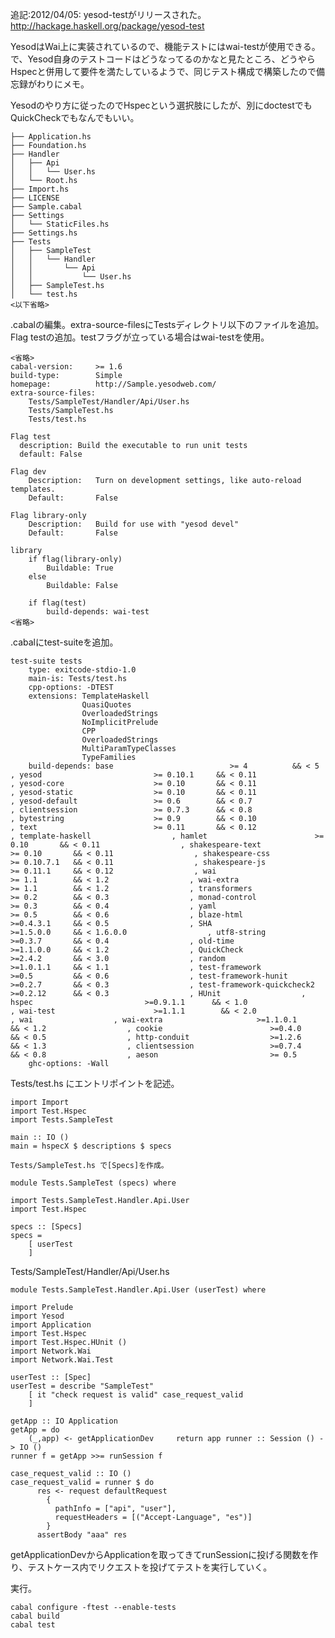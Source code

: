 追記:2012/04/05: yesod-testがリリースされた。http://hackage.haskell.org/package/yesod-test

YesodはWai上に実装されているので、機能テストにはwai-testが使用できる。で、Yesod自身のテストコードはどうなってるのかなと見たところ、どうやらHspecと併用して要件を満たしているようで、同じテスト構成で構築したので備忘録がわりにメモ。

Yesodのやり方に従ったのでHspecという選択肢にしたが、別にdoctestでもQuickCheckでもなんでもいい。

    ├── Application.hs
    ├── Foundation.hs
    ├── Handler
    │   ├── Api
    │   │   └── User.hs
    │   └── Root.hs
    ├── Import.hs
    ├── LICENSE
    ├── Sample.cabal
    ├── Settings
    │   └── StaticFiles.hs
    ├── Settings.hs
    ├── Tests
    │   ├── SampleTest
    │   │   └── Handler
    │   │       └── Api
    │   │           └── User.hs
    │   ├── SampleTest.hs
    │   └── test.hs
    <以下省略>

.cabalの編集。extra-source-filesにTestsディレクトリ以下のファイルを追加。Flag testの追加。testフラグが立っている場合はwai-testを使用。

    <省略>
    cabal-version:     >= 1.6
    build-type:        Simple
    homepage:          http://Sample.yesodweb.com/
    extra-source-files:
        Tests/SampleTest/Handler/Api/User.hs
        Tests/SampleTest.hs
        Tests/test.hs

    Flag test
      description: Build the executable to run unit tests
      default: False
    
    Flag dev
        Description:   Turn on development settings, like auto-reload templates.
        Default:       False
    
    Flag library-only
        Description:   Build for use with "yesod devel"
        Default:       False
    
    library
        if flag(library-only)
            Buildable: True
        else
            Buildable: False

        if flag(test)
            build-depends: wai-test
    <省略>

.cabalにtest-suiteを追加。

    test-suite tests
        type: exitcode-stdio-1.0
        main-is: Tests/test.hs
        cpp-options: -DTEST
        extensions: TemplateHaskell
                    QuasiQuotes
                    OverloadedStrings
                    NoImplicitPrelude
                    CPP
                    OverloadedStrings
                    MultiParamTypeClasses
                    TypeFamilies
        build-depends: base                          >= 4          && < 5                  , yesod                         >= 0.10.1     && < 0.11                  , yesod-core                    >= 0.10       && < 0.11                  , yesod-static                  >= 0.10       && < 0.11                  , yesod-default                 >= 0.6        && < 0.7                  , clientsession                 >= 0.7.3      && < 0.8                  , bytestring                    >= 0.9        && < 0.10                  , text                          >= 0.11       && < 0.12                  , template-haskell                  , hamlet                        >= 0.10       && < 0.11                  , shakespeare-text              >= 0.10       && < 0.11                  , shakespeare-css               >= 0.10.7.1   && < 0.11                  , shakespeare-js                >= 0.11.1     && < 0.12                  , wai                           >= 1.1        && < 1.2                  , wai-extra                     >= 1.1        && < 1.2                  , transformers                  >= 0.2        && < 0.3                  , monad-control                 >= 0.3        && < 0.4                  , yaml                          >= 0.5        && < 0.6                  , blaze-html                    >=0.4.3.1     && < 0.5                  , SHA                           >=1.5.0.0     && < 1.6.0.0                  , utf8-string                   >=0.3.7       && < 0.4                  , old-time                      >=1.1.0.0     && < 1.2                  , QuickCheck                    >=2.4.2       && < 3.0                  , random                        >=1.0.1.1     && < 1.1                  , test-framework                >=0.5         && < 0.6                  , test-framework-hunit          >=0.2.7       && < 0.3                  , test-framework-quickcheck2    >=0.2.12      && < 0.3                  , HUnit                  , hspec                         >=0.9.1.1      && < 1.0                  , wai-test                      >=1.1.1        && < 2.0                  , wai                  , wai-extra                     >=1.1.0.1      && < 1.2                  , cookie                        >=0.4.0        && < 0.5                  , http-conduit                  >=1.2.6        && < 1.3                  , clientsession                 >=0.7.4        && < 0.8                  , aeson                         >= 0.5
        ghc-options: -Wall

Tests/test.hs にエントリポイントを記述。

    import Import
    import Test.Hspec
    import Tests.SampleTest
    
    main :: IO ()
    main = hspecX $ descriptions $ specs
    
    Tests/SampleTest.hs で[Specs]を作成。
    
    module Tests.SampleTest (specs) where
    
    import Tests.SampleTest.Handler.Api.User
    import Test.Hspec
    
    specs :: [Specs]
    specs =
        [ userTest
        ]

Tests/SampleTest/Handler/Api/User.hs

    module Tests.SampleTest.Handler.Api.User (userTest) where
    
    import Prelude
    import Yesod
    import Application
    import Test.Hspec
    import Test.Hspec.HUnit ()
    import Network.Wai
    import Network.Wai.Test
    
    userTest :: [Spec]
    userTest = describe "SampleTest"
        [ it "check request is valid" case_request_valid
        ]
    
    getApp :: IO Application
    getApp = do
        (_,app) <- getApplicationDev     return app runner :: Session () -> IO ()
    runner f = getApp >>= runSession f
    
    case_request_valid :: IO ()
    case_request_valid = runner $ do
          res <- request defaultRequest
            {
              pathInfo = ["api", "user"],
              requestHeaders = [("Accept-Language", "es")]
            }
          assertBody "aaa" res

getApplicationDevからApplicationを取ってきてrunSessionに投げる関数を作り、テストケース内でリクエストを投げてテストを実行していく。

実行。

    cabal configure -ftest --enable-tests
    cabal build
    cabal test
